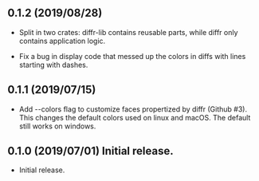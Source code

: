 ## 0.1.2 (2019/08/28)
- Split in two crates: diffr-lib contains reusable parts, while diffr
  only contains application logic.
  
- Fix a bug in display code that messed up the colors in diffs with
  lines starting with dashes.

## 0.1.1 (2019/07/15)
- Add --colors flag to customize faces propertized by diffr (Github #3).
  This changes the default colors used on linux and macOS.
  The default still works on windows.

## 0.1.0 (2019/07/01) Initial release.
- Initial release.
